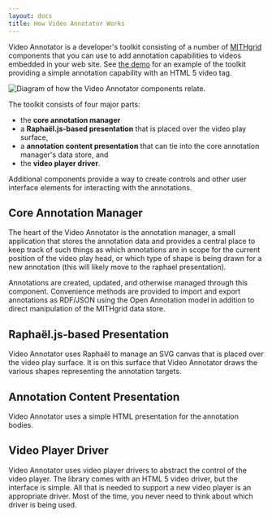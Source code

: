 ```yaml
---
layout: docs
title: How Video Annotator Works
---
```

Video Annotator is a developer's toolkit consisting of a number of [MITHgrid](/mithgrid/) components that you can use to add
annotation capabilities to videos embedded in your web site. See [the demo](/OACVideoAnnotator/demo.html) for an example of
the toolkit providing a simple annotation capability with an HTML 5 video tag.

![Diagram of how the Video Annotator components relate.](/OACVideoAnnotator/images/OAC-VideoAnnotation-Parts.png "Video Annotator components")

The toolkit consists of four major parts: 

* the **core annotation manager** 
* a **Raphaël.js-based presentation** that is placed over the video play surface,
* a **annotation content presentation** that can tie into the core annotation manager's data store, and
* the **video player driver**.

Additional components provide a way to create controls and other user interface elements for interacting with the annotations.

## Core Annotation Manager

The heart of the Video Annotator is the annotation manager, a small application that stores the annotation data and provides a
central place to keep track of such things as which annotations are in scope for the current position of the video play head, or
which type of shape is being drawn for a new annotation (this will likely move to the raphael presentation).

Annotations are created, updated, and otherwise managed through this component. Convenience methods are provided to import and
export annotations as RDF/JSON using the Open Annotation model in addition to direct manipulation of the MITHgrid data store.

## Raphaël.js-based Presentation

Video Annotator uses Raphaël to manage an SVG canvas that is placed over the video play surface. It is on this surface that
Video Annotator draws the various shapes representing the annotation targets.

## Annotation Content Presentation

Video Annotator uses a simple HTML presentation for the annotation bodies.

## Video Player Driver

Video Annotator uses video player drivers to abstract the control of the video player. The library comes with an HTML 5
video driver, but the interface is simple. All that is needed to support a new video player is an appropriate driver.
Most of the time, you never need to think about which driver is being used.